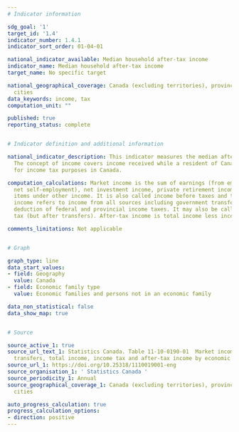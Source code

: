 ```yaml
---
# Indicator information

sdg_goal: '1'
target_id: '1.4'
indicator_number: 1.4.1
indicator_sort_order: 01-04-01

national_indicator_available: Median household after-tax income
indicator_name: Median household after-tax income
target_name: No specific target

national_geographical_coverage: Canada (excluding territories), provinces and selected
  cities
data_keywords: income, tax
computation_unit: ""

published: true
reporting_status: complete


# Indicator definition and additional information

national_indicator_description: This indicator measures the median after-tax income.
  The concept of income covers income received while a resident of Canada or as relevant
  for income tax purposes in Canada.

computation_calculations: Market income is the sum of earnings (from employment and
  net self-employment), net investment income, private retirement income, and the
  items under other income. It is also called income before taxes and transfers. Total
  income refers to income from all sources including government transfers and before
  deduction of federal and provincial income taxes. It may also be called income before
  tax (but after transfers). After-tax income is total income less income tax.

comments_limitations: Not applicable


# Graph

graph_type: line
data_start_values:
- field: Geography
  value: Canada
- field: Economic family type
  value: Economic families and persons not in an economic family

data_non_statistical: false
data_show_map: true


# Source

source_active_1: true
source_url_text_1: Statistics Canada. Table 11-10-0190-01  Market income, government
  transfers, total income, income tax and after-tax income by economic family type
source_url_1: https://doi.org/10.25318/1110019001-eng
source_organisation_1: ' Statistics Canada '
source_periodicity_1: Annual
source_geographical_coverage_1: Canada (excluding territories), provinces and selected
  cities

auto_progress_calculation: true
progress_calculation_options:
- direction: positive
---
```



